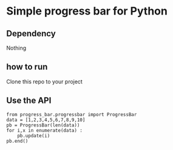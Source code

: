 # Simple progress bar for Python

## Dependency
Nothing

## how to run
Clone this repo to your project

## Use the API
````
from progress_bar.progressbar import ProgressBar
data = [1,2,3,4,5,6,7,8,9,10]
pb = ProgressBar(len(data))
for i,x in enumerate(data) :
    pb.update(i)
pb.end()
````